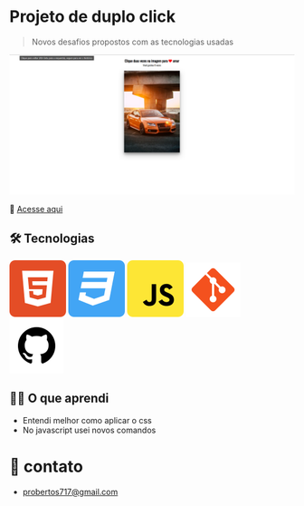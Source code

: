 # Projeto de duplo click

> Novos desafios propostos com as tecnologias usadas

![preview](./.github/preview.png)


🔗  [Acesse aqui](https://prdsilva80.github.io/clique-duplo-para-amar/)

## 🛠️ Tecnologias

![preview](./.github/html5.svg) ![preview](./.github/css3.svg) ![preview](./.github/javascript.svg) ![preview](./.github/git.svg) ![preview](./.github/github.svg)

## 👨‍🎓 O que aprendi

- Entendi melhor como aplicar o css
- No javascript usei novos comandos

# 📧 contato

- probertos717@gmail.com